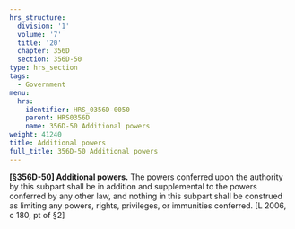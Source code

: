```yaml
---
hrs_structure:
  division: '1'
  volume: '7'
  title: '20'
  chapter: 356D
  section: 356D-50
type: hrs_section
tags:
  - Government
menu:
  hrs:
    identifier: HRS_0356D-0050
    parent: HRS0356D
    name: 356D-50 Additional powers
weight: 41240
title: Additional powers
full_title: 356D-50 Additional powers
---
```

**[§356D-50] Additional powers.** The powers conferred upon the authority by this subpart shall be in addition and supplemental to the powers conferred by any other law, and nothing in this subpart shall be construed as limiting any powers, rights, privileges, or immunities conferred. [L 2006, c 180, pt of §2]